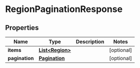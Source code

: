 # RegionPaginationResponse

## Properties
Name | Type | Description | Notes
------------ | ------------- | ------------- | -------------
**items** | [**List&lt;Region&gt;**](Region.md) |  |  [optional]
**pagination** | [**Pagination**](Pagination.md) |  |  [optional]
